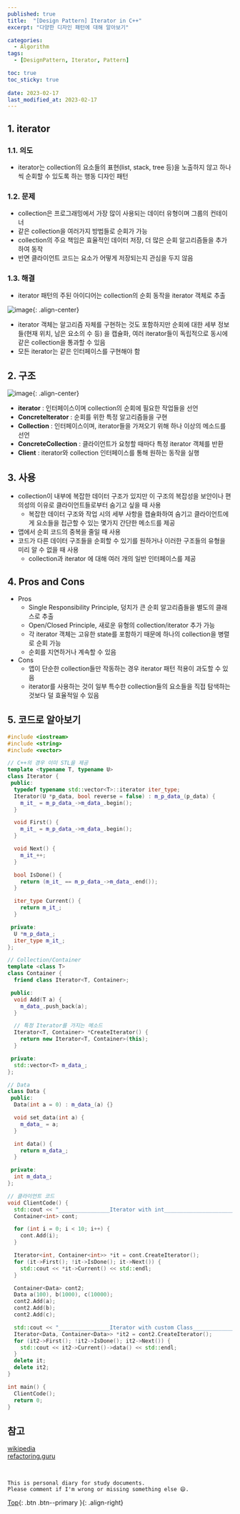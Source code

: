 ```yaml
---
published: true
title:  "[Design Pattern] Iterator in C++"
excerpt: "다양한 디자인 패턴에 대해 알아보기"

categories:
  - Algorithm
tags:
  - [DesignPattern, Iterator, Pattern]

toc: true
toc_sticky: true
 
date: 2023-02-17
last_modified_at: 2023-02-17 
---
```


## 1. iterator

### 1.1. 의도

- iterator는 collection의 요소들의 표현(list, stack, tree 등)을 노출하지 않고 하나씩 순회할 수 있도록 하는 행동 디자인 패턴

### 1.2. 문제

- collection은 프로그래밍에서 가장 많이 사용되는 데이터 유형이며 그룹의 컨테이너
- 같은 collection을 여러가지 방법들로 순회가 가능
- collection의 주요 책임은 효율적인 데이터 저장, 더 많은 순회 알고리즘들을 추가하여 동작
- 반면 클라이언트 코드는 요소가 어떻게 저장되는지 관심을 두지 않음

### 1.3. 해결

- iterator 패턴의 주된 아이디어는 collection의 순회 동작을 iterator 객체로 추출

![image](https://user-images.githubusercontent.com/23397039/219568046-80c50333-3000-4675-b922-0c3726f49b7b.png){: .align-center}

- iterator 객체는 알고리즘 자체를 구현하는 것도 포함하지만 순회에 대한 세부 정보들(현재 위치, 남은 요소의 수 등) 을 캡슐화, 여러 iterator들이 독립적으로 동시에 같은 collection을 통과할 수 있음
- 모든 iterator는 같은 인터페이스를 구현해야 함

## 2. 구조

![image](https://user-images.githubusercontent.com/23397039/219567972-ec7b714e-f130-4562-9eed-41c0b2007863.png){: .align-center}

- **iterator** : 인터페이스이며 collection의 순회에 필요한 작업들을 선언
- **ConcreteIterator** : 순회를 위한 특정 알고리즘들을 구현
- **Collection** : 인터페이스이며, iterator들을 가져오기 위해 하나 이상의 메소드를 선언
- **ConcreteCollection** : 클라이언트가 요청할 때마다 특정 iterator 객체를 반환
- **Client** : iterator와 collection 인터페이스를 통해 원하는 동작을 실행

## 3. 사용

- collection이 내부에 복잡한 데이터 구조가 있지만 이 구조의 복잡성을 보안이나 편의성의 이유로 클라이언트들로부터 숨기고 싶을 때 사용
    - 복잡한 데이터 구조와 작업 시의 세부 사항을 캡슐화하여 숨기고 클라이언트에게 요소들을 접근할 수 있는 몇가지 간단한 메소드를 제공
- 앱에서 순회 코드의 중복을 줄일 때 사용
- 코드가 다른 데이터 구조들을 순회할 수 있기를 원하거나 이러한 구조들의 유형을 미리 알 수 없을 때 사용
    - collection과 iterator 에 대해 여러 개의 일반 인터페이스를 제공

## 4. Pros and Cons

- Pros
    - Single Responsibility Principle, 덩치가 큰 순회 알고리즘들을 별도의 클래스로 추출
    - Open/Closed Principle, 새로운 유형의 collection/iterator 추가 가능
    - 각 iterator 객체는 고유한 state를 포함하기 때문에 하나의 collection을 병렬로 순회 가능
    - 순회를 지연하거나 계속할 수 있음
- Cons
    - 앱이 단순한 collection들만 작동하는 경우 iterator 패턴 적용이 과도할 수 있음
    - iterator를 사용하는 것이 일부 특수한 collection들의 요소들을 직접 탐색하는 것보다 덜 효율적일 수 있음
    

## 5. 코드로 알아보기

```cpp
#include <iostream>
#include <string>
#include <vector>

// C++의 경우 이미 STL을 제공
template <typename T, typename U>
class Iterator {
 public:
  typedef typename std::vector<T>::iterator iter_type;
  Iterator(U *p_data, bool reverse = false) : m_p_data_(p_data) {
    m_it_ = m_p_data_->m_data_.begin();
  }

  void First() {
    m_it_ = m_p_data_->m_data_.begin();
  }

  void Next() {
    m_it_++;
  }

  bool IsDone() {
    return (m_it_ == m_p_data_->m_data_.end());
  }

  iter_type Current() {
    return m_it_;
  }

 private:
  U *m_p_data_;
  iter_type m_it_;
};

// Collection/Container
template <class T>
class Container {
  friend class Iterator<T, Container>;

 public:
  void Add(T a) {
    m_data_.push_back(a);
  }

  // 특정 Iterator를 가지는 메소드
  Iterator<T, Container> *CreateIterator() {
    return new Iterator<T, Container>(this);
  }

 private:
  std::vector<T> m_data_;
};

// Data
class Data {
 public:
  Data(int a = 0) : m_data_(a) {}

  void set_data(int a) {
    m_data_ = a;
  }

  int data() {
    return m_data_;
  }

 private:
  int m_data_;
};

// 클라이언트 코드
void ClientCode() {
  std::cout << "________________Iterator with int______________________________________" << std::endl;
  Container<int> cont;

  for (int i = 0; i < 10; i++) {
    cont.Add(i);
  }

  Iterator<int, Container<int>> *it = cont.CreateIterator();
  for (it->First(); !it->IsDone(); it->Next()) {
    std::cout << *it->Current() << std::endl;
  }

  Container<Data> cont2;
  Data a(100), b(1000), c(10000);
  cont2.Add(a);
  cont2.Add(b);
  cont2.Add(c);

  std::cout << "________________Iterator with custom Class______________________________" << std::endl;
  Iterator<Data, Container<Data>> *it2 = cont2.CreateIterator();
  for (it2->First(); !it2->IsDone(); it2->Next()) {
    std::cout << it2->Current()->data() << std::endl;
  }
  delete it;
  delete it2;
}

int main() {
  ClientCode();
  return 0;
}
```


## 참고
[wikipedia](https://en.wikipedia.org/wiki/Iterator_pattern)  
[refactoring.guru](https://refactoring.guru/design-patterns/iterator)  

<br>

    This is personal diary for study documents.
    Please comment if I'm wrong or missing something else 😄. 

[Top](#){: .btn .btn--primary }{: .align-right}